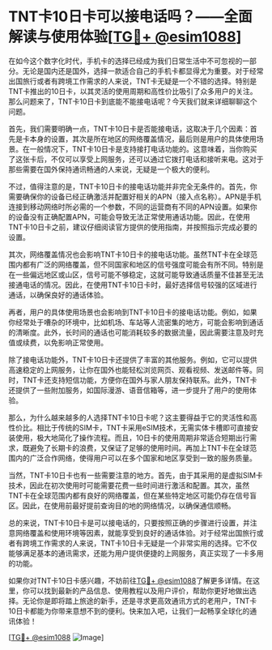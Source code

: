 # TNT卡10日卡可以接电话吗？——全面解读与使用体验[[TG💪+ @esim1088](https://t.me/s/esim1088)]

在如今这个数字化时代，手机卡的选择已经成为我们日常生活中不可忽视的一部分。无论是国内还是国外，选择一款适合自己的手机卡都显得尤为重要。对于经常出国旅行或者有跨境工作需求的人来说，TNT卡无疑是一个不错的选择。特别是TNT卡推出的10日卡，以其灵活的使用周期和高性价比吸引了众多用户的关注。那么问题来了，TNT卡10日卡到底能不能接电话呢？今天我们就来详细聊聊这个问题。

首先，我们需要明确一点，TNT卡10日卡是否能接电话，这取决于几个因素：首先是卡本身的设置，其次是所在地区的网络覆盖情况，最后则是用户的具体使用场景。在一般情况下，TNT卡10日卡是支持接打电话功能的。这意味着，当你购买了这张卡后，不仅可以享受上网服务，还可以通过它拨打电话和接听来电。这对于那些需要在国外保持通讯畅通的人来说，无疑是一个极大的便利。

不过，值得注意的是，TNT卡10日卡的接电话功能并非完全无条件的。首先，你需要确保你的设备已经正确激活并配置好相关的APN（接入点名称）。APN是手机连接到移动网络时所必需的一个参数，不同的运营商有不同的APN设置。如果你的设备没有正确配置APN，可能会导致无法正常使用通话功能。因此，在使用TNT卡10日卡之前，建议仔细阅读官方提供的使用指南，并按照指示完成必要的设置。

其次，网络覆盖情况也会影响TNT卡10日卡的接电话功能。虽然TNT卡在全球范围内都有广泛的网络覆盖，但不同国家和地区的信号强度可能会有所不同。特别是在一些偏远地区或山区，信号可能不够稳定，这就可能导致通话质量不佳甚至无法接通电话的情况。因此，在使用TNT卡10日卡时，最好选择信号较强的区域进行通话，以确保良好的通话体验。

再者，用户的具体使用场景也会影响到TNT卡10日卡的接电话功能。例如，如果你经常处于嘈杂的环境中，比如机场、车站等人流密集的地方，可能会影响到通话的清晰度。此外，长时间的通话也可能消耗较多的数据流量，因此需要注意及时充值或续费，以免影响正常使用。

除了接电话功能外，TNT卡10日卡还提供了丰富的其他服务。例如，它可以提供高速稳定的上网服务，让你在国外也能轻松浏览网页、观看视频、发送邮件等。同时，TNT卡还支持短信功能，方便你在国外与家人朋友保持联系。此外，TNT卡还提供了一些附加服务，如国际漫游、语音信箱等，进一步提升了用户的使用体验。

那么，为什么越来越多的人选择TNT卡10日卡呢？这主要得益于它的灵活性和高性价比。相比于传统的SIM卡，TNT卡采用eSIM技术，无需实体卡槽即可直接安装使用，极大地简化了操作流程。而且，10日卡的使用周期非常适合短期出行需求，既避免了长期卡的浪费，又保证了足够的使用时间。再加上TNT卡在全球范围内的广泛合作网络，使得用户可以在多个国家和地区享受到一致的服务质量。

当然，TNT卡10日卡也有一些需要注意的地方。首先，由于其采用的是虚拟SIM卡技术，因此在初次使用时可能需要花费一些时间进行激活和配置。其次，虽然TNT卡在全球范围内都有良好的网络覆盖，但在某些特定地区可能仍存在信号盲区。因此，在使用前最好提前查询目的地的网络情况，以确保通信顺畅。

总的来说，TNT卡10日卡是可以接电话的，只要按照正确的步骤进行设置，并注意网络覆盖和使用环境等因素，就能享受到良好的通话体验。对于经常出国旅行或者有跨境工作需求的人来说，TNT卡10日卡无疑是一个非常实用的选择。它不仅能够满足基本的通讯需求，还能为用户提供便捷的上网服务，真正实现了一卡多用的功能。

如果你对TNT卡10日卡感兴趣，不妨前往[TG💪+ @esim1088](https://t.me/s/esim1088)了解更多详情。在这里，你可以找到最新的产品信息、使用教程以及用户评价，帮助你更好地做出选择。无论你是即将踏上旅途的新手，还是寻求更高效通讯方式的老用户，TNT卡10日卡都能为你带来意想不到的便利。快来加入吧，让我们一起畅享全球化的通讯体验！

[[TG💪+ @esim1088](https://t.me/s/esim1088) ![Image](https://i.postimg.cc/4NQfJmqS/Snipaste-2025-05-13-00-14-12.png)]